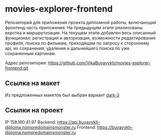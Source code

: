 # movies-explorer-frontend
Репозиторий для приложения проекта дипломной работы, включающий фронтенд часть приложения. На предыдущем этапе реализованы верстка и маршрутизация. На текущем этапе добавлен весь описанный функционал: регистрация и авторизация, возможности редактирования профиля, поиска по фильмам, приходящим по запросу к стороннему api, их сохранения, удаления и дальнейшего поиска по уже сохраненным картинам. 

Адрес репозитория: https://github.com/VikaBuyavykh/movies-explorer-frontend.git

## Ссылка на макет

Из предложенных макетов был выбран вариант [dark-3](https://www.figma.com/file/6FMWkB94wE7KTkcCgUXtnC/%D0%94%D0%B8%D0%BF%D0%BB%D0%BE%D0%BC%D0%BD%D1%8B%D0%B9-%D0%BF%D1%80%D0%BE%D0%B5%D0%BA%D1%82?type=design&node-id=1-8436&mode=dev)

## Ссылки на проект

IP 158.160.41.97
Backend: https://api.buyavykh-diploma.nomoredomainsmonster.ru
Frontend: https://buyavykh-diploma.nomoredomainsmonster.ru